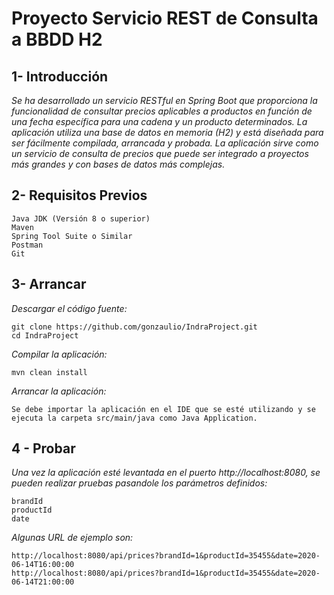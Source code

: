 # Proyecto Servicio REST de Consulta a BBDD H2

## 1- Introducción
*Se ha desarrollado un servicio RESTful en Spring Boot que proporciona la funcionalidad de consultar precios aplicables a productos en función de una fecha específica para una cadena y un producto determinados. La aplicación utiliza una base de datos en memoria (H2) y está diseñada para ser fácilmente compilada, arrancada y probada. La aplicación sirve como un servicio de consulta de precios que puede ser integrado a proyectos más grandes y con bases de datos más complejas.* 

## 2- Requisitos Previos
	Java JDK (Versión 8 o superior)
	Maven
	Spring Tool Suite o Similar
	Postman
	Git

## 3- Arrancar
*Descargar el código fuente:*

	git clone https://github.com/gonzaulio/IndraProject.git
	cd IndraProject
	
*Compilar la aplicación:*

	mvn clean install
	
*Arrancar la aplicación:*

	Se debe importar la aplicación en el IDE que se esté utilizando y se ejecuta la carpeta src/main/java como Java Application.
	
## 4 - Probar
*Una vez la aplicación esté levantada en el puerto http://localhost:8080, se pueden realizar pruebas pasandole los parámetros definidos:*

	brandId  
	productId 
	date
 
*Algunas URL de ejemplo son:* 

	http://localhost:8080/api/prices?brandId=1&productId=35455&date=2020-06-14T16:00:00
	http://localhost:8080/api/prices?brandId=1&productId=35455&date=2020-06-14T21:00:00